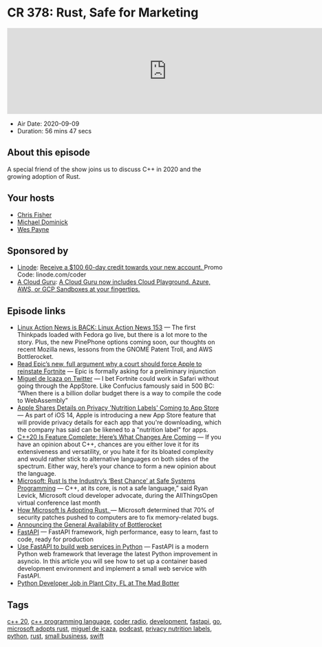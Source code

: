 # CR 378: Rust, Safe for Marketing

<iframe src="https://player.fireside.fm/v2/MLf2ZzhC+pBs-zw1X?theme=dark" width="740" height="200" frameborder="0" scrolling="no"></iframe>

* Air Date: 2020-09-09
* Duration: 56 mins 47 secs

## About this episode

A special friend of the show joins us to discuss C++ in 2020 and the growing adoption of Rust.

## Your hosts
* [Chris Fisher](https://coder.show/hosts/chrislas)
* [Michael Dominick](https://coder.show/hosts/michael)
* [Wes Payne](https://coder.show/hosts/wespayne)

## Sponsored by

  * [Linode](https://linode.com/coder): [Receive a $100 60-day credit towards your new account. ](https://linode.com/coder) Promo Code: linode.com/coder
  * [A Cloud Guru](https://acloudguru.com): [A Cloud Guru now includes Cloud Playground. Azure, AWS, or GCP Sandboxes at your fingertips.](https://acloudguru.com)



## Episode links

  * [Linux Action News is BACK: Linux Action News 153](https://linuxactionnews.com/153 "Linux Action News is BACK: Linux Action News 153") — The first Thinkpads loaded with Fedora go live, but there is a lot more to the story. Plus, the new PinePhone options coming soon, our thoughts on recent Mozilla news, lessons from the GNOME Patent Troll, and AWS Bottlerocket.
  * [Read Epic’s new, full argument why a court should force Apple to reinstate Fortnite](https://www.theverge.com/2020/9/5/21423889/fortnite-epic-apple-preliminary-injunction-filing-ios-mac "Read Epic’s new, full argument why a court should force Apple to reinstate Fortnite") — Epic is formally asking for a preliminary injunction
  * [Miguel de Icaza on Twitter](https://twitter.com/migueldeicaza/status/1302619213643812868 "Miguel de Icaza on Twitter") — I bet Fortnite could work in Safari without going through the AppStore. Like Confucius famously said in 500 BC: “When there is a billion dollar budget there is a way to compile the code to WebAssembly”
  * [Apple Shares Details on Privacy 'Nutrition Labels' Coming to App Store](https://www.macrumors.com/2020/09/03/apple-privacy-labels-app-store/ "Apple Shares Details on Privacy 'Nutrition Labels' Coming to App Store") — As part of iOS 14, Apple is introducing a new App Store feature that will provide privacy details for each app that you're downloading, which the company has said can be likened to a "nutrition label" for apps.
  * [C++20 Is Feature Complete; Here’s What Changes Are Coming](https://hackaday.com/2019/07/30/c20-is-feature-complete-heres-what-changes-are-coming/ "C++20 Is Feature Complete; Here’s What Changes Are Coming") — If you have an opinion about C++, chances are you either love it for its extensiveness and versatility, or you hate it for its bloated complexity and would rather stick to alternative languages on both sides of the spectrum. Either way, here’s your chance to form a new opinion about the language.
  * [Microsoft: Rust Is the Industry’s ‘Best Chance’ at Safe Systems Programming](https://thenewstack.io/microsoft-rust-is-the-industrys-best-chance-at-safe-systems-programming/ "Microsoft: Rust Is the Industry’s ‘Best Chance’ at Safe Systems Programming") — C++, at its core, is not a safe language,” said Ryan Levick, Microsoft cloud developer advocate, during the AllThingsOpen virtual conference last month
  * [How Microsoft Is Adopting Rust. ](https://medium.com/the-innovation/how-microsoft-is-adopting-rust-e0f8816566ba "How Microsoft Is Adopting Rust. ") — Microsoft determined that 70% of security patches pushed to computers are to fix memory-related bugs.
  * [Announcing the General Availability of Bottlerocket](https://aws.amazon.com/blogs/opensource/announcing-the-general-availability-of-bottlerocket-an-open-source-linux-distribution-purpose-built-to-run-containers/ "Announcing the General Availability of Bottlerocket")
  * [FastAPI](https://fastapi.tiangolo.com/ "FastAPI") — FastAPI framework, high performance, easy to learn, fast to code, ready for production
  * [Use FastAPI to build web services in Python](https://fedoramagazine.org/use-fastapi-to-build-web-services-in-python/ "Use FastAPI to build web services in Python") — FastAPI is a modern Python web framework that leverage the latest Python improvement in asyncio. In this article you will see how to set up a container based development environment and implement a small web service with FastAPI.
  * [Python Developer Job in Plant City, FL at The Mad Botter](https://www.ziprecruiter.com/jobs/the-mad-botter-9add2877/python-developer-e3b76574 "Python Developer Job in Plant City, FL at The Mad Botter")



## Tags

[c++ 20](https://coder.show/tags/c++%2020), [c++ programming language](https://coder.show/tags/c++%20programming%20language), [coder radio](https://coder.show/tags/coder%20radio), [development](https://coder.show/tags/development), [fastapi](https://coder.show/tags/fastapi), [go](https://coder.show/tags/go), [microsoft adopts rust](https://coder.show/tags/microsoft%20adopts%20rust), [miguel de icaza](https://coder.show/tags/miguel%20de%20icaza), [podcast](https://coder.show/tags/podcast), [privacy nutrition labels](https://coder.show/tags/privacy%20nutrition%20labels), [python](https://coder.show/tags/python), [rust](https://coder.show/tags/rust), [small business](https://coder.show/tags/small%20business), [swift](https://coder.show/tags/swift)